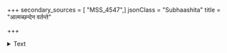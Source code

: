 +++
secondary_sources = [ "MSS_4547",]
jsonClass = "Subhaashita"
title = "आत्मच्छन्देन वर्तन्ते"

+++

<details><summary>Text</summary>

आत्मच्छन्देन वर्तन्ते नार्यो मन्मथचोदिताः।  
न च दह्यन्ति गच्छन्त्यः सुतप्तैरपि पांसुभिः॥
</details>
